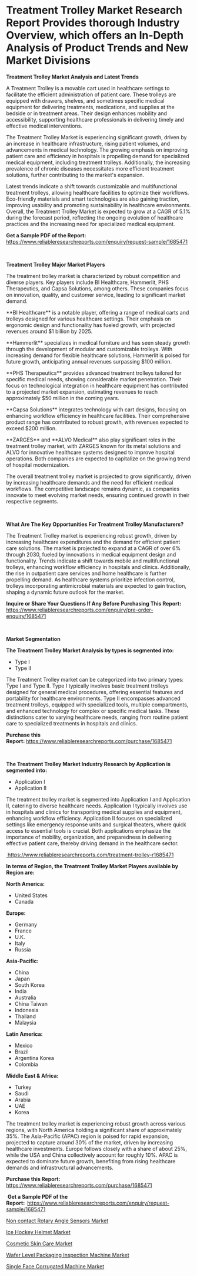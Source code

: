 <p><h1>Treatment Trolley Market Research Report Provides thorough Industry Overview, which offers an In-Depth Analysis of Product Trends and New Market Divisions</h1></p><p><strong>Treatment Trolley Market Analysis and Latest Trends</strong></p>
<p><p>A Treatment Trolley is a movable cart used in healthcare settings to facilitate the efficient administration of patient care. These trolleys are equipped with drawers, shelves, and sometimes specific medical equipment for delivering treatments, medications, and supplies at the bedside or in treatment areas. Their design enhances mobility and accessibility, supporting healthcare professionals in delivering timely and effective medical interventions.</p><p>The Treatment Trolley Market is experiencing significant growth, driven by an increase in healthcare infrastructure, rising patient volumes, and advancements in medical technology. The growing emphasis on improving patient care and efficiency in hospitals is propelling demand for specialized medical equipment, including treatment trolleys. Additionally, the increasing prevalence of chronic diseases necessitates more efficient treatment solutions, further contributing to the market's expansion.</p><p>Latest trends indicate a shift towards customizable and multifunctional treatment trolleys, allowing healthcare facilities to optimize their workflows. Eco-friendly materials and smart technologies are also gaining traction, improving usability and promoting sustainability in healthcare environments. Overall, the Treatment Trolley Market is expected to grow at a CAGR of 5.1% during the forecast period, reflecting the ongoing evolution of healthcare practices and the increasing need for specialized medical equipment.</p></p>
<p><strong>Get a Sample PDF of the Report:&nbsp;</strong> <a href="https://www.reliableresearchreports.com/enquiry/request-sample/1685471?utm_campaign=11&utm_medium=2&utm_source=Github&utm_content=ia&utm_term=06102024&utm_id=treatment-trolley">https://www.reliableresearchreports.com/enquiry/request-sample/1685471</a></p>
<p>&nbsp;</p>
<p><strong>Treatment Trolley Major Market Players</strong></p>
<p><p>The treatment trolley market is characterized by robust competition and diverse players. Key players include BI Healthcare, Hammerlit, PHS Therapeutics, and Capsa Solutions, among others. These companies focus on innovation, quality, and customer service, leading to significant market demand.</p><p>**BI Healthcare** is a notable player, offering a range of medical carts and trolleys designed for various healthcare settings. Their emphasis on ergonomic design and functionality has fueled growth, with projected revenues around $1 billion by 2025.</p><p>**Hammerlit** specializes in medical furniture and has seen steady growth through the development of modular and customizable trolleys. With increasing demand for flexible healthcare solutions, Hammerlit is poised for future growth, anticipating annual revenues surpassing $100 million.</p><p>**PHS Therapeutics** provides advanced treatment trolleys tailored for specific medical needs, showing considerable market penetration. Their focus on technological integration in healthcare equipment has contributed to a projected market expansion, estimating revenues to reach approximately $50 million in the coming years.</p><p>**Capsa Solutions** integrates technology with cart designs, focusing on enhancing workflow efficiency in healthcare facilities. Their comprehensive product range has contributed to robust growth, with revenues expected to exceed $200 million.</p><p>**ZARGES** and **ALVO Medical** also play significant roles in the treatment trolley market, with ZARGES known for its metal solutions and ALVO for innovative healthcare systems designed to improve hospital operations. Both companies are expected to capitalize on the growing trend of hospital modernization.</p><p>The overall treatment trolley market is projected to grow significantly, driven by increasing healthcare demands and the need for efficient medical workflows. The competitive landscape remains dynamic, as companies innovate to meet evolving market needs, ensuring continued growth in their respective segments.</p></p>
<p>&nbsp;</p>
<p><strong>What Are The Key Opportunities For Treatment Trolley Manufacturers?</strong></p>
<p><p>The Treatment Trolley market is experiencing robust growth, driven by increasing healthcare expenditures and the demand for efficient patient care solutions. The market is projected to expand at a CAGR of over 6% through 2030, fueled by innovations in medical equipment design and functionality. Trends indicate a shift towards mobile and multifunctional trolleys, enhancing workflow efficiency in hospitals and clinics. Additionally, the rise in outpatient care services and home healthcare is further propelling demand. As healthcare systems prioritize infection control, trolleys incorporating antimicrobial materials are expected to gain traction, shaping a dynamic future outlook for the market.</p></p>
<p><strong>Inquire or Share Your Questions If Any Before Purchasing This Report:</strong> <a href="https://www.reliableresearchreports.com/enquiry/pre-order-enquiry/1685471?utm_campaign=11&utm_medium=2&utm_source=Github&utm_content=ia&utm_term=06102024&utm_id=treatment-trolley">https://www.reliableresearchreports.com/enquiry/pre-order-enquiry/1685471</a></p>
<p>&nbsp;</p>
<p><strong>Market Segmentation</strong></p>
<p><strong>The Treatment Trolley Market Analysis by types is segmented into:</strong></p>
<p><ul><li>Type I</li><li>Type II</li></ul></p>
<p><p>The Treatment Trolley market can be categorized into two primary types: Type I and Type II. Type I typically involves basic treatment trolleys designed for general medical procedures, offering essential features and portability for healthcare environments. Type II encompasses advanced treatment trolleys, equipped with specialized tools, multiple compartments, and enhanced technology for complex or specific medical tasks. These distinctions cater to varying healthcare needs, ranging from routine patient care to specialized treatments in hospitals and clinics.</p></p>
<p><strong>Purchase this Report:&nbsp;</strong><a href="https://www.reliableresearchreports.com/purchase/1685471?utm_campaign=11&utm_medium=2&utm_source=Github&utm_content=ia&utm_term=06102024&utm_id=treatment-trolley">https://www.reliableresearchreports.com/purchase/1685471</a></p>
<p>&nbsp;</p>
<p><strong>The Treatment Trolley Market Industry Research by Application is segmented into:</strong></p>
<p><ul><li>Application I</li><li>Application II</li></ul></p>
<p><p>The treatment trolley market is segmented into Application I and Application II, catering to diverse healthcare needs. Application I typically involves use in hospitals and clinics for transporting medical supplies and equipment, enhancing workflow efficiency. Application II focuses on specialized settings like emergency response units and surgical theaters, where quick access to essential tools is crucial. Both applications emphasize the importance of mobility, organization, and preparedness in delivering effective patient care, thereby driving demand in the healthcare sector.</p></p>
<p><a href="https://www.reliableresearchreports.com/treatment-trolley-r1685471?utm_campaign=11&utm_medium=2&utm_source=Github&utm_content=ia&utm_term=06102024&utm_id=treatment-trolley">&nbsp;https://www.reliableresearchreports.com/treatment-trolley-r1685471</a></p>
<p><strong>In terms of Region, the Treatment Trolley Market Players available by Region are:</strong></p>
<p>
    <p> <strong> North America: </strong>
        <ul>
            <li>United States</li>
            <li>Canada</li>
        </ul>
        </p> 
    <p> <strong> Europe: </strong>
        <ul>
            <li>Germany</li>
            <li>France</li>
            <li>U.K.</li>
            <li>Italy</li>
            <li>Russia</li>
        </ul>
        </p> 
    <p> <strong> Asia-Pacific: </strong>
        <ul>
            <li>China</li>
            <li>Japan</li>
            <li>South Korea</li>
            <li>India</li>
            <li>Australia</li>
            <li>China Taiwan</li>
            <li>Indonesia</li>
            <li>Thailand</li>
            <li>Malaysia</li>
        </ul>
        </p> 
    <p> <strong> Latin America: </strong>
        <ul>
            <li>Mexico</li>
            <li>Brazil</li>
            <li>Argentina Korea</li>
            <li>Colombia</li>
        </ul>
        </p> 
    <p> <strong> Middle East & Africa: </strong>
        <ul>
            <li>Turkey</li>
            <li>Saudi</li>
            <li>Arabia</li>
            <li>UAE</li>
            <li>Korea</li>
        </ul>
    </p>
    </p>
<p><p>The treatment trolley market is experiencing robust growth across various regions, with North America holding a significant share of approximately 35%. The Asia-Pacific (APAC) region is poised for rapid expansion, projected to capture around 30% of the market, driven by increasing healthcare investments. Europe follows closely with a share of about 25%, while the USA and China collectively account for roughly 10%. APAC is expected to dominate future growth, benefiting from rising healthcare demands and infrastructural advancements.</p></p>
<p><strong>Purchase this Report: </strong><a href="https://www.reliableresearchreports.com/purchase/1685471?utm_campaign=11&utm_medium=2&utm_source=Github&utm_content=ia&utm_term=06102024&utm_id=treatment-trolley">https://www.reliableresearchreports.com/purchase/1685471</a></p>
<p>&nbsp;<strong>Get a Sample PDF of the Report:&nbsp;&nbsp;</strong><a href="https://www.reliableresearchreports.com/enquiry/request-sample/1685471?utm_campaign=11&utm_medium=2&utm_source=Github&utm_content=ia&utm_term=06102024&utm_id=treatment-trolley">https://www.reliableresearchreports.com/enquiry/request-sample/1685471</a></p>
<p><strong></strong></p>
<p><p><a href="https://issuu.com/reportprime-2/docs/non-contact-rotary-angle-sensors-ma_d5ae2377871db1?utm_campaign=11&utm_medium=2&utm_source=Github&utm_content=ia&utm_term=06102024&utm_id=treatment-trolley">Non contact Rotary Angle Sensors Market</a></p><p><a href="https://www.linkedin.com/pulse/ice-hockey-helmet-market-outlook-share-analysis-growth-h6bce?utm_campaign=11&utm_medium=2&utm_source=Github&utm_content=ia&utm_term=06102024&utm_id=treatment-trolley">Ice Hockey Helmet Market</a></p><p><a href="https://www.linkedin.com/pulse/consumer-behavior-shifts-cosmetic-skin-care-market-demand-ela5e?utm_campaign=11&utm_medium=2&utm_source=Github&utm_content=ia&utm_term=06102024&utm_id=treatment-trolley">Cosmetic Skin Care Market</a></p><p><a href="https://issuu.com/reportprime-2/docs/wafer-level-packaging-inspection-ma_43ba75ce6ef36c?utm_campaign=11&utm_medium=2&utm_source=Github&utm_content=ia&utm_term=06102024&utm_id=treatment-trolley">Wafer Level Packaging Inspection Machine Market</a></p><p><a href="https://github.com/JubayerMia832/Market-Research-Report-List-1/blob/main/single-face-corrugated-machine-market.md?utm_campaign=11&utm_medium=2&utm_source=Github&utm_content=ia&utm_term=06102024&utm_id=treatment-trolley">Single Face Corrugated Machine Market</a></p></p>